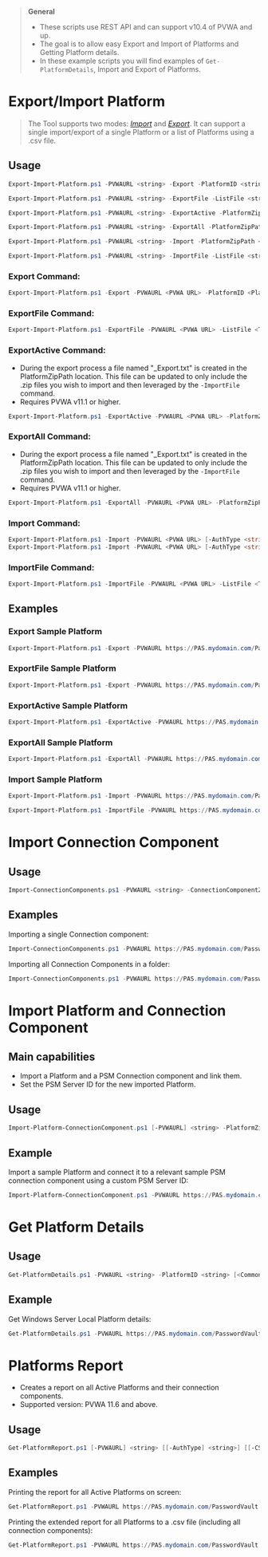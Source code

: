 > **General**
> - These scripts use REST API and can support v10.4 of PVWA and up.
> - The goal is to allow easy Export and Import of Platforms and Getting Platform details.
> - In these example scripts you will find examples of `Get-PlatformDetails`, Import and Export of Platforms.

# Export/Import Platform

>The Tool supports two modes: [*Import*](#import-command) and [*Export*](#export-command). It can support a single import/export of a single Platform or a list of Platforms using a .csv file.

## Usage
```powershell
Export-Import-Platform.ps1 -PVWAURL <string> -Export -PlatformID <string> -PlatformZipPath <string> [<CommonParameters>]

Export-Import-Platform.ps1 -PVWAURL <string> -ExportFile -ListFile <string> -PlatformZipPath <string> [<CommonParameters>]

Export-Import-Platform.ps1 -PVWAURL <string> -ExportActive -PlatformZipPath <string> [<CommonParameters>]

Export-Import-Platform.ps1 -PVWAURL <string> -ExportAll -PlatformZipPath <string> [<CommonParameters>]

Export-Import-Platform.ps1 -PVWAURL <string> -Import -PlatformZipPath <string> [<CommonParameters>]

Export-Import-Platform.ps1 -PVWAURL <string> -ImportFile -ListFile <string> [<CommonParameters>]
```


### Export Command:
```powershell
Export-Import-Platform.ps1 -Export -PVWAURL <PVWA URL> -PlatformID <Platform ID> -PlatformZipPath <The path to save the Platform ZIP output>
```
### ExportFile Command:
```powershell
Export-Import-Platform.ps1 -ExportFile -PVWAURL <PVWA URL> -ListFile <The path to the txt file with the PlatformID to export> -PlatformZipPath <The path to save the Platform ZIP output>
```

### ExportActive Command:
- During the export process a file named "_Export.txt" is created in the PlatformZipPath location. This file can be updated to only include the .zip files you wish to import and then leveraged by the `-ImportFile` command.
- Requires PVWA v11.1 or higher.

```powershell
Export-Import-Platform.ps1 -ExportActive -PVWAURL <PVWA URL> -PlatformZipPath <The path to save the Platform ZIP files>
```

### ExportAll Command:
- During the export process a file named "_Export.txt" is created in the PlatformZipPath location. This file can be updated to only include the .zip files you wish to import and then leveraged by the `-ImportFile` command.
- Requires PVWA v11.1 or higher.

```powershell
Export-Import-Platform.ps1 -ExportAll -PVWAURL <PVWA URL> -PlatformZipPath <The path to save the Platform ZIP files>
```

### Import Command:
```powershell
Export-Import-Platform.ps1 -Import -PVWAURL <PVWA URL> [-AuthType <string>] -PlatformZipPath <The path of the Platform ZIP to import> [<CommonParameters>]
Export-Import-Platform.ps1 -Import -PVWAURL <PVWA URL> [-AuthType <string>] -CSVPath <The path of the CSV for import> [<CommonParameters>]
```

### ImportFile Command:
```powershell
Export-Import-Platform.ps1 -ImportFile -PVWAURL <PVWA URL> -ListFile <The path to the txt file with the ZIP files to import>
```

## Examples
### Export Sample Platform
```powershell
Export-Import-Platform.ps1 -Export -PVWAURL https://PAS.mydomain.com/PasswordVault -PlatformID SamplePlatform -PlatformZipPath C:\Temp\
```

### ExportFile Sample Platform
```powershell
Export-Import-Platform.ps1 -Export -PVWAURL https://PAS.mydomain.com/PasswordVault -ListFile C:\Temp\ListFileExport.txt -PlatformZipPath C:\Temp\
```

### ExportActive Sample Platform
```powershell
Export-Import-Platform.ps1 -ExportActive -PVWAURL https://PAS.mydomain.com/PasswordVault -PlatformZipPath C:\Temp\
```

### ExportAll Sample Platform
```powershell
Export-Import-Platform.ps1 -ExportAll -PVWAURL https://PAS.mydomain.com/PasswordVault  -PlatformZipPath C:\Temp\
```

### Import Sample Platform
```powershell
Export-Import-Platform.ps1 -Import -PVWAURL https://PAS.mydomain.com/PasswordVault -PlatformZipPath C:\Temp\SamplePlatform.zip
```

```powershell
Export-Import-Platform.ps1 -ImportFile -PVWAURL https://PAS.mydomain.com/PasswordVault -ListFile C:\Temp\ListFileImport.txt
```

# Import Connection Component

## Usage
```powershell
Import-ConnectionComponents.ps1 -PVWAURL <string> -ConnectionComponentZipPath <string> -ConnectionComponentFolderPath <string> [<CommonParameters>]
```

## Examples
Importing a single Connection component:
```powershell
Import-ConnectionComponents.ps1 -PVWAURL https://PAS.mydomain.com/PasswordVault -ConnectionComponentZipPath C:\Temp\SampleConnectionComponent.zip
```

Importing all Connection Components in a folder:
```powershell
Import-ConnectionComponents.ps1 -PVWAURL https://PAS.mydomain.com/PasswordVault -ConnectionComponentFolderPath C:\Temp\DownloadedConnectionComponents\
```

# Import Platform and Connection Component
## Main capabilities
- Import a Platform and a PSM Connection component and link them.
- Set the PSM Server ID for the new imported Platform.

## Usage
```powershell
Import-Platform-ConnectionComponent.ps1 [-PVWAURL] <string> -PlatformZipPath <string> -ConnectionComponentZipPath <string> [-PSMServerID] <string> [<CommonParameters>]
```

## Example
Import a sample Platform and connect it to a relevant sample PSM connection component using a custom PSM Server ID:
```powershell
Import-Platform-ConnectionComponent.ps1 -PVWAURL https://PAS.mydomain.com/PasswordVault -PlatformZipPath C:\Temp\SamplePlatform.zip -ConnectionComponentZipPath C:\Temp\SampleConnectionComponent.zip -PSMServerID PSMServer_MyPSMSRV
```

# Get Platform Details
## Usage
```powershell
Get-PlatformDetails.ps1 -PVWAURL <string> -PlatformID <string> [<CommonParameters>]
```

## Example
Get Windows Server Local Platform details:
```powershell
Get-PlatformDetails.ps1 -PVWAURL https://PAS.mydomain.com/PasswordVault -PlatformID WinServerLocal
```

# Platforms Report
- Creates a report on all Active Platforms and their connection components.
- Supported version: PVWA 11.6 and above.

## Usage
```powershell
Get-PlatformReport.ps1 [-PVWAURL] <string> [[-AuthType] <string>] [[-CSVPath] <string>] [-ExtendedReport] [-IncludeInactive] [-DisableSSLVerify] [<CommonParameters>]
```

## Examples
Printing the report for all Active Platforms on screen:
```powershell
Get-PlatformReport.ps1 -PVWAURL https://PAS.mydomain.com/PasswordVault 
```

Printing the extended report for all Platforms to a .csv file (including all connection components):
```powershell
Get-PlatformReport.ps1 -PVWAURL https://PAS.mydomain.com/PasswordVault -ExtendedReport -IncludeInactive --CSVPath "C:\CyberArk\Platforms\Active_Platforms_August-2020.csv"
```
